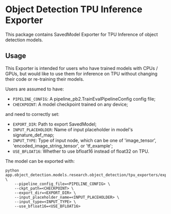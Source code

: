 # Object Detection TPU Inference Exporter

This package contains SavedModel Exporter for TPU Inference of object detection
models.

## Usage

This Exporter is intended for users who have trained models with CPUs / GPUs,
but would like to use them for inference on TPU without changing their code or
re-training their models.

Users are assumed to have:

+   `PIPELINE_CONFIG`: A pipeline_pb2.TrainEvalPipelineConfig config file;
+   `CHECKPOINT`: A model checkpoint trained on any device;

and need to correctly set:

+   `EXPORT_DIR`: Path to export SavedModel;
+   `INPUT_PLACEHOLDER`: Name of input placeholder in model's signature_def_map;
+   `INPUT_TYPE`: Type of input node, which can be one of 'image_tensor',
    'encoded_image_string_tensor', or 'tf_example';
+   `USE_BFLOAT16`: Whether to use bfloat16 instead of float32 on TPU.

The model can be exported with:

```
python app.object_detection.models.research.object_detection/tpu_exporters/export_saved_model_tpu.py \
    --pipeline_config_file=<PIPELINE_CONFIG> \
    --ckpt_path=<CHECKPOINT> \
    --export_dir=<EXPORT_DIR> \
    --input_placeholder_name=<INPUT_PLACEHOLDER> \
    --input_type=<INPUT_TYPE> \
    --use_bfloat16=<USE_BFLOAT16>
```
